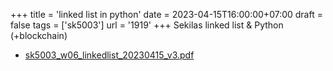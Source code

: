 +++
title = 'linked list in python'
date = 2023-04-15T16:00:00+07:00
draft = false
tags = ['sk5003']
url = '1919'
+++
Sekilas linked list & Python (+blockchain)
<!--more-->

+ [sk5003_w06_linkedlist_20230415_v3.pdf](https://zenodo.org/doi/10.5281/zenodo.7830727)
